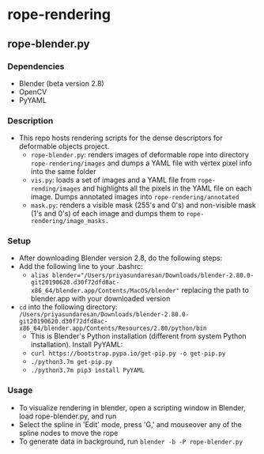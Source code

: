 # rope-rendering

## rope-blender.py
### Dependencies
* Blender (beta version 2.8)
* OpenCV
* PyYAML

### Description
* This repo hosts rendering scripts for the dense descriptors for deformable objects project. 
  * `rope-blender.py`: renders images of deformable rope into directory `rope-rendering/images` and dumps a YAML file with vertex pixel info into the same folder
  * `vis.py`: loads a set of images and a YAML file from `rope-rending/images` and highlights all the pixels in the YAML file on each image. Dumps annotated images into `rope-rendering/annotated`
  * `mask.py`: renders a visible mask (255's and 0's) and non-visible mask (1's and 0's) of each image and dumps them to `rope-rendering/image_masks.`

### Setup
* After downloading Blender version 2.8, do the following steps:
* Add the following line to your .bashrc: 
  * `alias blender="/Users/priyasundaresan/Downloads/blender-2.80.0-git20190620.d30f72dfd8ac-x86_64/blender.app/Contents/MacOS/blender"` replacing the path to blender.app with your downloaded version
* `cd` into the following directory: `/Users/priyasundaresan/Downloads/blender-2.80.0-git20190620.d30f72dfd8ac-x86_64/blender.app/Contents/Resources/2.80/python/bin`
  * This is Blender's Python installation (different from system Python installation). Install PyYAML:
  * `curl https://bootstrap.pypa.io/get-pip.py -o get-pip.py`
  * `./python3.7m get-pip.py`
  * `./python3.7m pip3 install PyYAML`

### Usage
* To visualize rendering in blender, open a scripting window in Blender, load rope-blender.py, and run
* Select the spline in 'Edit' mode, press 'G,' and mouseover any of the spline nodes to move the rope
* To generate data in background, run `blender -b -P rope-blender.py`
